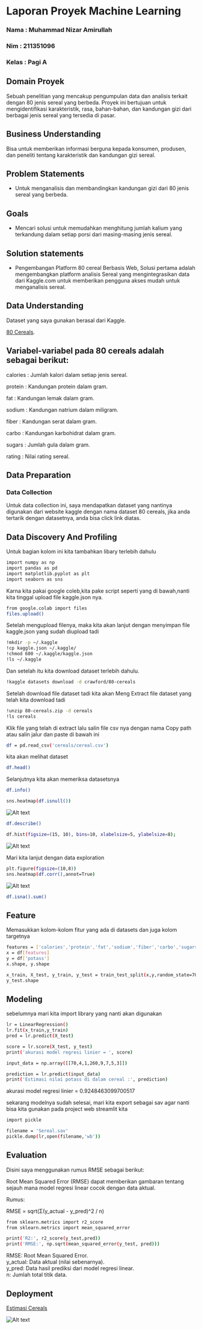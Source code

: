 # Laporan Proyek Machine Learning
### Nama : Muhammad Nizar Amirullah
### Nim : 211351096
### Kelas : Pagi A

## Domain Proyek

Sebuah penelitian yang mencakup pengumpulan data dan analisis terkait dengan 80 jenis sereal yang berbeda. Proyek ini bertujuan untuk mengidentifikasi karakteristik, rasa, bahan-bahan, dan kandungan gizi dari berbagai jenis sereal yang tersedia di pasar.

## Business Understanding

Bisa untuk memberikan informasi berguna kepada konsumen, produsen, dan peneliti tentang karakteristik dan kandungan gizi sereal.

## Problem Statements

- Untuk menganalisis dan membandingkan kandungan gizi dari 80 jenis sereal yang berbeda.

## Goals

- Mencari solusi untuk memudahkan menghitung jumlah kalium yang terkandung dalam setiap porsi dari masing-masing jenis sereal.

## Solution statements
- Pengembangan Platform 80 cereal Berbasis Web, Solusi pertama adalah mengembangkan platform analisis Sereal yang mengintegrasikan data dari Kaggle.com untuk memberikan pengguna akses mudah untuk menganalisis sereal.

## Data Understanding
Dataset yang saya gunakan berasal dari Kaggle.<br> 

[80 Cereals](https://www.kaggle.com/datasets/crawford/80-cereals).

## Variabel-variabel pada 80 cereals adalah sebagai berikut:

calories : Jumlah kalori dalam setiap jenis sereal.

protein : Kandungan protein dalam gram.

fat : Kandungan lemak dalam gram.

sodium : Kandungan natrium dalam miligram.

fiber :  Kandungan serat dalam gram.

carbo : Kandungan karbohidrat dalam gram.

sugars : Jumlah gula dalam gram.

rating : Nilai rating sereal.

## Data Preparation
### Data Collection
Untuk data collection ini, saya mendapatkan dataset yang nantinya digunakan dari website kaggle dengan nama dataset 80 cereals, jika anda tertarik dengan datasetnya, anda bisa click link diatas.

## Data Discovery And Profiling
Untuk bagian kolom ini kita tambahkan libary terlebih dahulu

```bash
import numpy as np
import pandas as pd
import matplotlib.pyplot as plt
import seaborn as sns
```
Karna kita pakai google coleb,kita pake script seperti yang di bawah,nanti kita tinggal upload file kaggle.json nya.

```bash
from google.colab import files
files.upload()
```

Setelah mengupload filenya, maka kita akan lanjut dengan menyimpan file kaggle.json yang sudah diupload tadi
```bash
!mkdir -p ~/.kaggle
!cp kaggle.json ~/.kaggle/
!chmod 600 ~/.kaggle/kaggle.json
!ls ~/.kaggle
```

Dan setelah itu kita download dataset terlebih dahulu.

```bash
!kaggle datasets download -d crawford/80-cereals
```

Setelah download file dataset tadi kita akan Meng Extract file dataset yang telah kita download tadi

```bash
!unzip 80-cereals.zip -d cereals
!ls cereals
```

Klik file yang telah di extract lalu salin file csv nya dengan nama Copy path atau salin jalur dan paste di bawah ini

```bash
df = pd.read_csv('cereals/cereal.csv')
```

kita akan melihat dataset

```bash
df.head()
```

Selanjutnya kita akan memeriksa datasetsnya

```bash
df.info()
```

```bash
sns.heatmap(df.isnull())
```
![Alt text](A1-1.png)

```bash
df.describe()
```

```bash
df.hist(figsize=(15, 10), bins=10, xlabelsize=5, ylabelsize=8);
```
![Alt text](A4.png)

Mari kita lanjut dengan data exploration

```bash
plt.figure(figsize=(10,8))
sns.heatmap(df.corr(),annot=True)
```
![Alt text](A2-1.png)
```bash
df.isna().sum()
```

## Feature

Memasukkan kolom-kolom fitur yang ada di datasets dan juga kolom targetnya

```bash
features = ['calories','protein','fat','sodium','fiber','carbo','sugars','rating']
x = df[features]
y = df['potass']
x.shape, y.shape
```

```bash
x_train, X_test, y_train, y_test = train_test_split(x,y,random_state=70)
y_test.shape
```

## Modeling

sebelumnya mari kita import library yang nanti akan digunakan

```bash
lr = LinearRegression()
lr.fit(x_train,y_train)
pred = lr.predict(X_test)
```

```bash
score = lr.score(X_test, y_test)
print('akurasi model regresi linier = ', score)
```

```bash
input_data = np.array([[70,4,1,260,9,7,5,3]])

prediction = lr.predict(input_data)
print('Estimasi nilai potass di dalam cereal :', prediction)
```
akurasi model regresi linier =  0.9248463099700517


sekarang modelnya sudah selesai, mari kita export sebagai sav agar nanti bisa kita gunakan pada project web streamlit kita
```bash
import pickle

filename = 'Sereal.sav'
pickle.dump(lr,open(filename,'wb'))
```

## Evaluation

Disini saya menggunakan rumus RMSE sebagai berikut:

 Root Mean Squared Error (RMSE) dapat memberikan gambaran tentang sejauh mana model regresi linear cocok dengan data aktual. 

 Rumus: 

 RMSE = sqrt(Σ(y_actual - y_pred)^2 / n)
 ```bash
 from sklearn.metrics import r2_score
from sklearn.metrics import mean_squared_error

print('R2:', r2_score(y_test,pred))
print('RMSE:', np.sqrt(mean_squared_error(y_test, pred)))
```
RMSE: Root Mean Squared Error.<br>
y_actual: Data aktual (nilai sebenarnya).<br>
y_pred: Data hasil prediksi dari model regresi linear.<br>
n: Jumlah total titik data.

## Deployment

[Estimasi Cereals](https://app-sereal-jkyrfq7irrrfwqxf4bvvvj.streamlit.app/)

![Alt text](A3.png)
